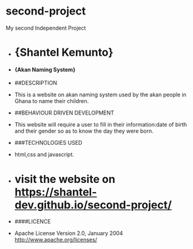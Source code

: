 # second-project
My second Independent Project

+ # {Shantel Kemunto}
+ #### {Akan Naming System}
+ ##DESCRIPTION
+ This is a website on akan naming system used by the akan people in Ghana to name their children.

+ ##BEHAVIOUR DRIVEN DEVELOPMENT
+ This website will require a user to fill in their information:date of birth and their gender so as to know the day they were born.
+ ###TECHNOLOGIES USED
+ html,css and javascript.
+ # visit the website on https://shantel-dev.github.io/second-project/
+ ####LICENCE
+ Apache License Version 2.0, January 2004 http://www.apache.org/licenses/

